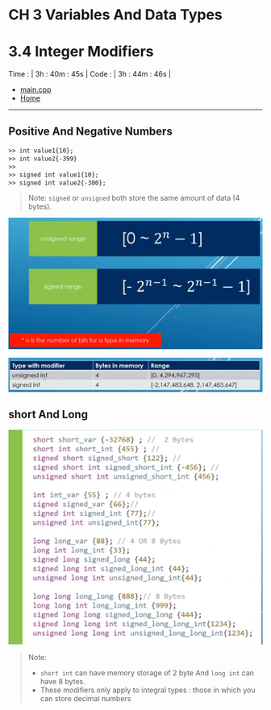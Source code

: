 # CH 3 Variables And Data Types

# 3.4 Integer Modifiers

Time : | 3h : 40m : 45s |
Code : | 3h : 44m : 46s |
* [main.cpp](./main.cpp)
* [Home](/README.md)

---

## Positive And Negative Numbers

    >> int value1{10};
    >> int value2{-399}
    >> 
    >> signed int value1{10};
    >> signed int value2{-300};

> Note: `signed` or `unsigned` both store the same amount of data (4 bytes).

![signed and unsigned range](./img/1-signed-unsigned-range.png "signed and unsigned")

![signed and unsigned range of data we can store](./img/2-range-data.png "signed and unsigned data range")

## short And Long 

![short and long](./img/3-short-long.png "short and long integer flaging")
>Note:
>* `short int` can have memory storage of 2 byte And `long int` can have 8 bytes.
>* These modifiers only apply to integral types : those in which you can store decimal numbers
